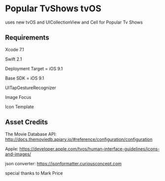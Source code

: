 # Popular TvShows tvOS

uses new tvOS and UICollectionView and Cell for Popular Tv Shows


Requirements
-------------------------------------------------
Xcode 7.1

Swift 2.1

Deployment Target = iOS 9.1

Base SDK = iOS 9.1

UITapGestureRecognizer

Image Focus

Icon Template

Asset Credits
-------------------------------------------------

The Movie Database API: http://docs.themoviedb.apiary.io/#reference/configuration/configuration

Apple: https://developer.apple.com/tvos/human-interface-guidelines/icons-and-images/

json converter: https://jsonformatter.curiousconcept.com

special thanks to Mark Price
